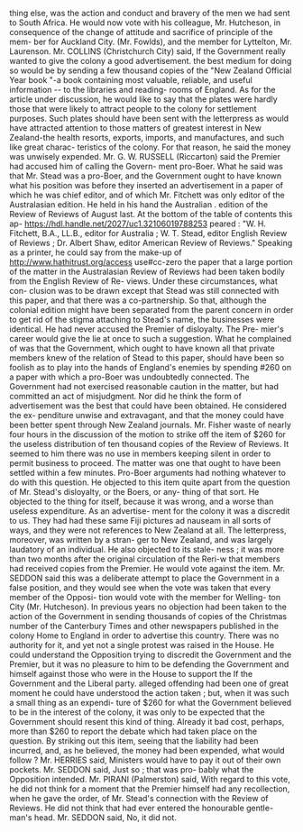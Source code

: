 thing else, was the action and conduct and bravery of the men we had sent to South Africa. He would now vote with his colleague, Mr. Hutcheson, in consequence of the change of attitude and sacrifice of principle of the mem- ber for Auckland City. (Mr. Fowlds), and the member for Lyttelton, Mr. Laurenson. Mr. COLLINS (Christchurch City) said, If the Government really wanted to give the colony a good advertisement. the best medium for doing so would be by sending a few thousand copies of the "New Zealand Official Year book "-a book containing most valuable, reliable, and useful information -- to the libraries and reading- rooms of England. As for the article under discussion, he would like to say that the plates were hardly those that were likely to attract people to the colony for settlement purposes. Such plates should have been sent with the letterpress as would have attracted attention to those matters of greatest interest in New Zealand-the health resorts, exports, imports, and manufactures, and such like great charac- teristics of the colony. For that reason, he said the money was unwisely expended. Mr. G. W. RUSSELL (Riccarton) said the Premier had accused him of calling the Govern- ment pro-Boer. What he said was that Mr. Stead was a pro-Boer, and the Government ought to have known what his position was before they inserted an advertisement in a paper of which he was chief editor, and of which Mr. Fitchett was only editor of the Australasian edition. He held in his hand the Australian . edition of the Review of Reviews of August last. At the bottom of the table of contents this ap- https://hdl.handle.net/2027/uc1.32106019788253 peared : "W. H. Fitchett, B.A., LL.B., editor for Australia ; W. T. Stead, editor English Review of Reviews ; Dr. Albert Shaw, editor American Review of Reviews." Speaking as a printer, he could say from the make-up of http://www.hathitrust.org/access use#cc-zero the paper that a large portion of the matter in the Australasian Review of Reviews had been taken bodily from the English Review of Re- views. Under these circumstances, what con- clusion was to be drawn except that Stead was still connected with this paper, and that there was a co-partnership. So that, although the colonial edition might have been separated from the parent concern in order to get rid of the stigma attaching to Stead's name, the businesses were identical. He had never accused the Premier of disloyalty. The Pre- mier's career would give the lie at once to such a suggestion. What he complained of was that the Government, which ought to have known all that private members knew of the relation of Stead to this paper, should have been so foolish as to play into the hands of England's enemies by spending #260 on a paper with which a pro-Boer was undoubtedly connected. The Government had not exercised reasonable caution in the matter, but had committed an act of misjudgment. Nor did he think the form of advertisement was the best that could have been obtained. He considered the ex- penditure unwise and extravagant, and that the money could have been better spent through New Zealand journals. Mr. Fisher waste of nearly four hours in the discussion of the motion to strike off the item of $260 for the useless distribution of ten thousand copies of the Review of Reviews. It seemed to him there was no use in members keeping silent in order to permit business to proceed. The matter was one that ought to have been settled within a few minutes. Pro-Boer arguments had nothing whatever to do with this question. He objected to this item quite apart from the question of Mr. Stead's disloyalty, or the Boers, or any- thing of that sort. He objected to the thing for itself, because it was wrong, and a worse than useless expenditure. As an advertise- ment for the colony it was a discredit to us. They had had these same Fiji pictures ad nauseam in all sorts of ways, and they were not references to New Zealand at all. The letterpress, moreover, was written by a stran- ger to New Zealand, and was largely laudatory of an individual. He also objected to its stale- ness ; it was more than two months after the original circulation of the Reri-w that members had received copies from the Premier. He would vote against the item. Mr. SEDDON said this was a deliberate attempt to place the Government in a false position, and they would see when the vote was taken that every member of the Opposi- tion would vote with the member for Welling- ton City (Mr. Hutcheson). In previous years no objection had been taken to the action of the Government in sending thousands of copies of the Christmas number of the Canterbury Times and other newspapers published in the colony Home to England in order to advertise this country. There was no authority for it, and yet not a single protest was raised in the House. He could understand the Opposition trying to discredit the Government and the Premier, but it was no pleasure to him to be defending the Government and himself against those who were in the House to support the If the Government and the Liberal party. alleged offending had been one of great moment he could have understood the action taken ; but, when it was such a small thing as an expendi- ture of $260 for what the Government believed to be in the interest of the colony, it was only to be expected that the Government should resent this kind of thing. Already it bad cost, perhaps, more than $260 to report the debate which had taken place on the question. By striking out this item, seeing that the liability had been incurred, and, as he believed, the money had been expended, what would follow ? Mr. HERRIES said, Ministers would have to pay it out of their own pockets. Mr. SEDDON said, Just so ; that was pro- bably what the Opposition intended. Mr. PIRANI (Palmerston) said, With regard to this vote, he did not think for a moment that the Premier himself had any recollection, when he gave the order, of Mr. Stead's connection with the Review of Reviews. He did not think that had ever entered the honourable gentle- man's head. Mr. SEDDON said, No, it did not. 